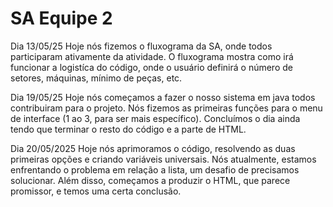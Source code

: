 # SA Equipe 2

Dia 13/05/25
Hoje nós fizemos o fluxograma da SA, onde todos participaram ativamente da atividade. O fluxograma mostra como irá funcionar a logistíca do código, onde o usuário definirá o número de setores, máquinas, mínimo de peças, etc. 

Dia 19/05/25
Hoje nós começamos a fazer o nosso sistema em java todos contribuiram para o projeto. Nós fizemos as primeiras funções para o menu de interface (1 ao 3, para ser mais específico). Concluímos o dia ainda tendo que terminar o resto do código e a parte de HTML.

Dia 20/05/2025
Hoje nós aprimoramos o código, resolvendo as duas primeiras opções e criando variáveis universais. Nós atualmente, estamos enfrentando o problema em relação a lista, um desafio de precisamos solucionar. Além disso, começamos a produzir o HTML, que parece promissor, e temos uma certa conclusão.
